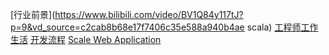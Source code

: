 [行业前景](https://www.bilibili.com/video/BV1Q84y117tJ?p=9&vd_source=c2cab8b68e17f7406c35e588a940b4ae
scala)
[工程师工作生活](https://www.youtube.com/watch?v=teaasBBAehg)
[开发流程](https://www.youtube.com/watch?v=Dl-BdxNRUqs)
[Scale Web Application](https://www.youtube.com/watch?v=NeWMO_vFpe8)
